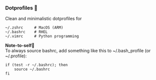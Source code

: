 ### Dotprofiles 🧘

Clean and minimalistic dotprofiles for

    ~/.zshrc     # MacOS (ARM)
    ~/.bashrc    # RHEL
    ~/.vimrc     # Python programming


**Note-to-self**📝<br>
To always source bashrc,  add something like this to ~/.bash\_profile (or ~/.profile):


    if (test -r ~/.bashrc); then
        source ~/.bashrc
    fi
